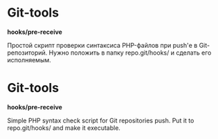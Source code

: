 Git-tools
=======================================

**hooks/pre-receive**

Простой скрипт проверки синтаксиса PHP-файлов при push'е в Git-репозиторий.
Нужно положить в папку repo.git/hooks/ и сделать его исполняемым.

Git-tools
=======================================

**hooks/pre-receive**

Simple PHP syntax check script for Git repositories push.
Put it to repo.git/hooks/ and make it executable.
